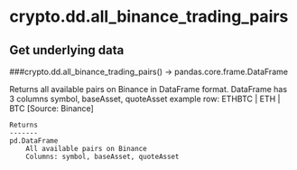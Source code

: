 # crypto.dd.all_binance_trading_pairs

## Get underlying data 
###crypto.dd.all_binance_trading_pairs() -> pandas.core.frame.DataFrame

Returns all available pairs on Binance in DataFrame format. DataFrame has 3 columns symbol, baseAsset, quoteAsset
    example row: ETHBTC | ETH | BTC
    [Source: Binance]


    Returns
    -------
    pd.DataFrame
        All available pairs on Binance
        Columns: symbol, baseAsset, quoteAsset

